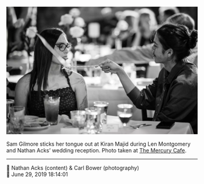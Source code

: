 ![Sam Gilmore sticks her tongue out at Kiran Majid](assets/8c96ee1a08b01b3780c18e6b3280bbd0.webp)

Sam Gilmore sticks her tongue out at Kiran Majid during Len Montgomery and Nathan Acks’ wedding reception. Photo taken at [The Mercury Cafe](http://mercurycafe.com/).

- - - -

<span aria-hidden="true">👥</span> Nathan Acks (content) & Carl Bower (photography)  
<span aria-hidden="true">📅</span> June 29, 2019 18:14:01
